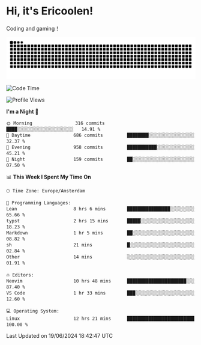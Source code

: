 # Hi, it's Ericoolen!
Coding and gaming！

<picture>
  <source media="(prefers-color-scheme: dark)" srcset="https://raw.githubusercontent.com/Eric-Song-Nop/Eric-Song-Nop/output/github-contribution-grid-snake-dark.svg">
  <source media="(prefers-color-scheme: light)" srcset="https://raw.githubusercontent.com/Eric-Song-Nop/Eric-Song-Nop/output/github-contribution-grid-snake.svg">
  <img alt="github contribution grid snake animation" src="https://raw.githubusercontent.com/Eric-Song-Nop/Eric-Song-Nop/output/github-contribution-grid-snake.svg">
</picture>

<!--START_SECTION:waka-->
![Code Time](http://img.shields.io/badge/Code%20Time-1%2C368%20hrs%2042%20mins-blue)

![Profile Views](http://img.shields.io/badge/Profile%20Views-1-blue)

**I'm a Night 🦉** 

```text
🌞 Morning                316 commits         ████░░░░░░░░░░░░░░░░░░░░░   14.91 % 
🌆 Daytime                686 commits         ████████░░░░░░░░░░░░░░░░░   32.37 % 
🌃 Evening                958 commits         ███████████░░░░░░░░░░░░░░   45.21 % 
🌙 Night                  159 commits         ██░░░░░░░░░░░░░░░░░░░░░░░   07.50 % 
```


📊 **This Week I Spent My Time On** 

```text
🕑︎ Time Zone: Europe/Amsterdam

💬 Programming Languages: 
Lean                     8 hrs 6 mins        ████████████████░░░░░░░░░   65.66 % 
typst                    2 hrs 15 mins       █████░░░░░░░░░░░░░░░░░░░░   18.23 % 
Markdown                 1 hr 5 mins         ██░░░░░░░░░░░░░░░░░░░░░░░   08.82 % 
sh                       21 mins             █░░░░░░░░░░░░░░░░░░░░░░░░   02.84 % 
Other                    14 mins             ░░░░░░░░░░░░░░░░░░░░░░░░░   01.91 % 

🔥 Editors: 
Neovim                   10 hrs 48 mins      ██████████████████████░░░   87.40 % 
VS Code                  1 hr 33 mins        ███░░░░░░░░░░░░░░░░░░░░░░   12.60 % 

💻 Operating System: 
Linux                    12 hrs 21 mins      █████████████████████████   100.00 % 
```


 Last Updated on 19/06/2024 18:42:47 UTC
<!--END_SECTION:waka-->
